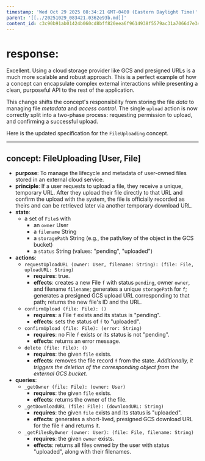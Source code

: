 ```yaml
---
timestamp: 'Wed Oct 29 2025 08:34:21 GMT-0400 (Eastern Daylight Time)'
parent: '[[../20251029_083421.0362e93b.md]]'
content_id: c3c90b91ab01424b060cd8bff820eea6f9614938f5579ac31a7066d7e34fba69
---
```


# response:

Excellent. Using a cloud storage provider like GCS and presigned URLs is a much more scalable and robust approach. This is a perfect example of how a concept can encapsulate complex external interactions while presenting a clean, purposeful API to the rest of the application.

This change shifts the concept's responsibility from storing the file *data* to managing file *metadata* and *access control*. The single `upload` action is now correctly split into a two-phase process: requesting permission to upload, and confirming a successful upload.

Here is the updated specification for the `FileUploading` concept.

***

## concept: FileUploading \[User, File]

* **purpose**: To manage the lifecycle and metadata of user-owned files stored in an external cloud service.
* **principle**: If a user requests to upload a file, they receive a unique, temporary URL. After they upload their file directly to that URL and confirm the upload with the system, the file is officially recorded as theirs and can be retrieved later via another temporary download URL.
* **state**:
  * a set of `File`s with
    * an `owner` User
    * a `filename` String
    * a `storagePath` String (e.g., the path/key of the object in the GCS bucket)
    * a `status` String (values: "pending", "uploaded")
* **actions**:
  * `requestUploadURL (owner: User, filename: String): (file: File, uploadURL: String)`
    * **requires**: true.
    * **effects**: creates a new File `f` with status `pending`, owner `owner`, and filename `filename`; generates a unique `storagePath` for `f`; generates a presigned GCS upload URL corresponding to that path; returns the new file's ID and the URL.
  * `confirmUpload (file: File): ()`
    * **requires**: a File `f` exists and its status is "pending".
    * **effects**: sets the status of `f` to "uploaded".
  * `confirmUpload (file: File): (error: String)`
    * **requires**: no File `f` exists or its status is not "pending".
    * **effects**: returns an error message.
  * `delete (file: File): ()`
    * **requires**: the given `file` exists.
    * **effects**: removes the file record `f` from the state. *Additionally, it triggers the deletion of the corresponding object from the external GCS bucket.*
* **queries**:
  * `_getOwner (file: File): (owner: User)`
    * **requires**: the given `file` exists.
    * **effects**: returns the owner of the file.
  * `_getDownloadURL (file: File): (downloadURL: String)`
    * **requires**: the given `file` exists and its status is "uploaded".
    * **effects**: generates a short-lived, presigned GCS download URL for the file `f` and returns it.
  * `_getFilesByOwner (owner: User): (file: File, filename: String)`
    * **requires**: the given `owner` exists.
    * **effects**: returns all files owned by the user with status "uploaded", along with their filenames.
